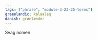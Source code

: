 ```yaml
---
tags: ["phrase", "module-3-23-25-terms"]
greenlandic: kalaaleq
danish: grønlænder
---
```

Svag nomen